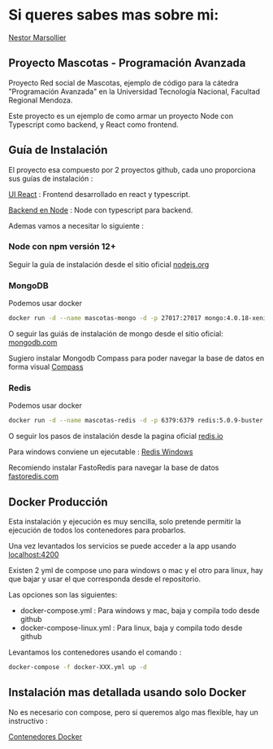 # Si queres sabes mas sobre mi:

[Nestor Marsollier](https://github.com/nmarsollier/profile)

## Proyecto Mascotas - Programación Avanzada

Proyecto Red social de Mascotas, ejemplo de código para la cátedra "Programación Avanzada" en la Universidad Tecnología Nacional, Facultad Regional Mendoza.

Este proyecto es un ejemplo de como armar un proyecto Node con Typescript como backend, y React como frontend.

## Guía de Instalación

El proyecto esa compuesto por 2 proyectos github, cada uno proporciona sus guías de instalación :

[UI React](https://github.com/nmarsollier/mascotas_react) :  Frontend desarrollado en react y typescript.

[Backend en Node](https://github.com/nmarsollier/mascotas_node) : Node con typescript para backend.

Ademas vamos a necesitar lo siguiente :

### Node con npm versión 12+

Seguir la guía de instalación desde el sitio oficial [nodejs.org](https://nodejs.org/)

### MongoDB

Podemos usar docker

```bash
docker run -d --name mascotas-mongo -d -p 27017:27017 mongo:4.0.18-xenial
```

O seguir las guiás de instalación de mongo desde el sitio oficial: [mongodb.com](https://www.mongodb.com/download-center#community)

Sugiero instalar Mongodb Compass para poder navegar la base de datos en forma visual [Compass](https://www.mongodb.com/products/compass)

### Redis

Podemos usar docker

```bash
docker run -d --name mascotas-redis -d -p 6379:6379 redis:5.0.9-buster
```

O seguir los pasos de instalación desde la pagina oficial [redis.io](https://redis.io/download)

Para windows conviene un ejecutable : [Redis Windows](https://sourceforge.net/projects/redis/)

Recomiendo instalar FastoRedis para navegar la base de datos [fastoredis.com](https://fastoredis.com/)

## Docker Producción

Esta instalación y ejecución es muy sencilla, solo pretende permitir la ejecución de todos los contenedores para probarlos.

Una vez levantados los servicios se puede acceder a la app usando [localhost:4200](http://localhost:4200)

Existen 2 yml de compose uno para windows o mac y el otro para linux, hay que bajar y usar el que corresponda desde el repositorio.

Las opciones son las siguientes:

- docker-compose.yml : Para windows y mac, baja y compila todo desde github
- docker-compose-linux.yml : Para linux, baja y compila todo desde github

Levantamos los contenedores usando el comando :

```bash
docker-compose -f docker-XXX.yml up -d
```

## Instalación mas detallada usando solo Docker

No es necesario con compose, pero si queremos algo mas flexible, hay un instructivo :

[Contenedores Docker](./README-DOCKER.md)
